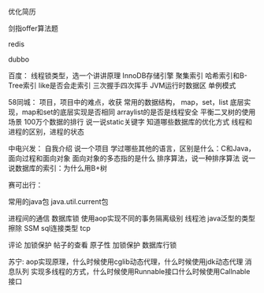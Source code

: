 优化简历 

剑指offer算法题

redis

dubbo


百度：
线程锁类型，选一个讲讲原理
InnoDB存储引擎
聚集索引
哈希索引和B-Tree索引
like是否会走索引
三次握手四次挥手
JVM运行时数据区
单例模式

58同城：
项目，项目中的难点，收获
常用的数据结构，
    map，set，list
    底层实现，map和set的底层实现是否相同
    arraylist的是否是线程安全
    平衡二叉树的使用场景
    100万个数据的排行
说一说static关键字
知道哪些数据库的优化方式
线程和进程的区别，进程的状态


中电兴发：
自我介绍
说一个项目
学过哪些其他的语言，区别是什么：C和Java，面向过程和面向对象
面向对象的多态指的是什么
排序算法，说一种排序算法
说一说数据库的索引：为什么用B+树

赛可出行：

常用的java包
java.util.current包



进程间的通信  数据库锁 使用aop实现不同的事务隔离级别
线程池
java泛型的类型擦除
SSM
sql连接类型
tcp

评论  加锁保护
帖子的查看  原子性  加锁保护 数据库行锁


苏宁:
aop实现原理，什么时候使用cglib动态代理，什么时候使用jdk动态代理
消息队列
实现多线程的方式，什么时候使用Runnable接口什么时候使用Callnable接口

